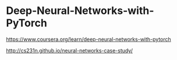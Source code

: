 # Deep-Neural-Networks-with-PyTorch
https://www.coursera.org/learn/deep-neural-networks-with-pytorch


http://cs231n.github.io/neural-networks-case-study/

